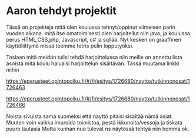 # Aaron tehdyt projektit

Tässä on projekteja mitä olen koulussa tehnyt/oppinut viimeisen parin vuoden aikana. 
mitä itse omatoimisesti olen harjoitellut niin java,
ja koulussa perus HTML,CSS,php, Javascript, c# ja sqllää.
Nyt kesken on graaffinen käyttöliittymä missä teemme tetris pelin lopputyöksi.

Tosiaan mitä meidän tulisi tehdä harjoittelussa niin meille on annettu lista asoista mitä koulu haluaisi harjoittelun sisältävän.
Tässä muutama linkki niihin

https://eperusteet.opintopolku.fi/#/fi/esitys/1726680/naytto/tutkinnonosat/1726463

https://eperusteet.opintopolku.fi/#/fi/esitys/1726680/naytto/tutkinnonosat/1726466

Noista sivuista sama suomeksi että näyttö pitäisi sisältää nämä asiat.  Muuten voin vaikka imuroida toimistoa, pestä ikkunoita/vessoja ja tiskata puuro lautasia
Mutta kunhan nuo tulevat ns näytössä tehtyä niin homma ok. 
